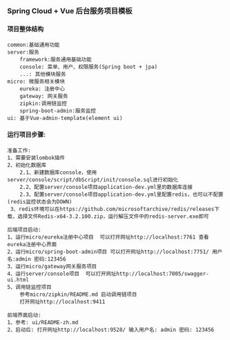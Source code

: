 ### Spring Cloud + Vue 后台服务项目模板
#### 项目整体结构
    common:基础通用功能
    server:服务
        framework:服务通用基础功能
        console: 菜单、用户、权限服务(Spring boot + jpa)
        ...: 其他模块服务
    micro: 微服务相关模块
        eureka: 注册中心
        gateway: 网关服务
        zipkin:调用链监控
        spring-boot-admin:服务监控 
    ui: 基于Vue-admin-template(element ui)

#### 运行项目步骤:
    准备工作:
    1、需要安装lombok插件
    2、初始化数据库
        2.1、新建数据库console，使用server/console/script/dbScript/init/console.sql进行初始化
        2.2、配置server/console项目application-dev.yml里的数据库连接
        2.3、配置server/console项目application-dev.yml里配置redis，也可以不配置(redis监控状态会为DOWN)
     3、redis环境可以在https://github.com/microsoftarchive/redis/releases下载，选择文件Redis-x64-3.2.100.zip，运行解压文件中的redis-server.exe即可          

    后端项目启动:
    1、运行micro/eureka注册中心项目  可以打开网址http://localhost:7761 查看eureka注册中心界面
    2、运行micro/spring-boot-admin项目 可以打开网址http://localhost:7751/ 用户名:admin 密码:123456
    3、运行micro/gateway网关服务项目
    4、运行server/console项目  可以打开网址http://localhost:7005/swagger-ui.html
    5、调用链监控项目
    	参考micro/zipkin/README.md 启动调用链项目
    	打开网址http://localhost:9411

    前端界面启动:
    1、参考: ui/README-zh.md
    2、启动后: 打开网址http://localhost:9528/ 输入用户名: admin 密码: 123456